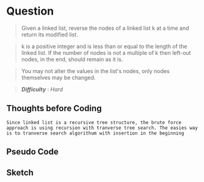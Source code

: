 # Question

> Given a linked list, reverse the nodes of a linked list k at a time and return its modified list.

> k is a positive integer and is less than or equal to the length of the linked list. If the number of nodes is not a multiple of k then left-out nodes, in the end, should remain as it is.

> You may not alter the values in the list's nodes, only nodes themselves may be changed.

> **_Difficulty_** : _Hard_

## Thoughts before Coding

    Since linked list is a recursive tree structure, the brute force approach is using recursion with tranverse tree search. The easies way is to tranverse search algorithum with insertion in the beginning

## Pseudo Code

## Sketch
